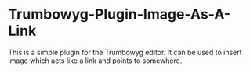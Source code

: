 # Trumbowyg-Plugin-Image-As-A-Link
This is a simple plugin for the Trumbowyg editor. It can be used to insert image which acts like a link and points to somewhere.
